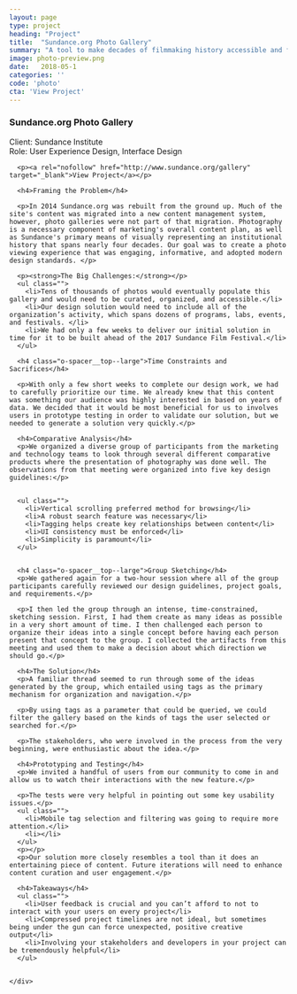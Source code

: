 ```yaml
---
layout: page
type: project
heading: "Project"
title:  "Sundance.org Photo Gallery"
summary: "A tool to make decades of filmmaking history accessible and fun."
image: photo-preview.png
date:   2018-05-1
categories: ''
code: 'photo'
cta: 'View Project'
---
```


<div class="o-wrapper">
  <div class="o-layout o-layout--center  o-spacer__bottom--huge o-spacer__top--huge">
    <div class="o-layout__item u-2/3@desktop">
      <h3>Sundance.org Photo Gallery</h3>
      <p>Client: Sundance Institute<br>
      Role: User Experience Design, Interface Design</p>

      <p><a rel="nofollow" href="http://www.sundance.org/gallery" target="_blank">View Project</a></p>

      <h4>Framing the Problem</h4>

      <p>In 2014 Sundance.org was rebuilt from the ground up. Much of the site's content was migrated into a new content management system, however, photo galleries were not part of that migration. Photography is a necessary component of marketing's overall content plan, as well as Sundance's primary means of visually representing an institutional history that spans nearly four decades. Our goal was to create a photo viewing experience that was engaging, informative, and adopted modern design standards. </p>

      <p><strong>The Big Challenges:</strong></p>
      <ul class="">
        <li>Tens of thousands of photos would eventually populate this gallery and would need to be curated, organized, and accessible.</li>
        <li>Our design solution would need to include all of the organization’s activity, which spans dozens of programs, labs, events, and festivals. </li>
        <li>We had only a few weeks to deliver our initial solution in time for it to be built ahead of the 2017 Sundance Film Festival.</li>
      </ul>

      <h4 class="o-spacer__top--large">Time Constraints and Sacrifices</h4>

      <p>With only a few short weeks to complete our design work, we had to carefully prioritize our time. We already knew that this content was something our audience was highly interested in based on years of data. We decided that it would be most beneficial for us to involves users in prototype testing in order to validate our solution, but we needed to generate a solution very quickly.</p>

      <h4>Comparative Analysis</h4>
      <p>We organized a diverse group of participants from the marketing and technology teams to look through several different comparative products where the presentation of photography was done well. The observations from that meeting were organized into five key design guidelines:</p>


      <ul class="">
        <li>Vertical scrolling preferred method for browsing</li>
        <li>A robust search feature was necessary</li>
        <li>Tagging helps create key relationships between content</li>
        <li>UI consistency must be enforced</li>
        <li>Simplicity is paramount</li>
      </ul>


      <h4 class="o-spacer__top--large">Group Sketching</h4>
      <p>We gathered again for a two-hour session where all of the group participants carefully reviewed our design guidelines, project goals, and requirements.</p>

      <p>I then led the group through an intense, time-constrained, sketching session. First, I had them create as many ideas as possible in a very short amount of time. I then challenged each person to organize their ideas into a single concept before having each person present that concept to the group. I collected the artifacts from this meeting and used them to make a decision about which direction we should go.</p>

      <h4>The Solution</h4>
      <p>A familiar thread seemed to run through some of the ideas generated by the group, which entailed using tags as the primary mechanism for organization and navigation.</p>

      <p>By using tags as a parameter that could be queried, we could filter the gallery based on the kinds of tags the user selected or searched for.</p>

      <p>The stakeholders, who were involved in the process from the very beginning, were enthusiastic about the idea.</p>

      <h4>Prototyping and Testing</h4>
      <p>We invited a handful of users from our community to come in and allow us to watch their interactions with the new feature.</p>

      <p>The tests were very helpful in pointing out some key usability issues.</p>
      <ul class="">
        <li>Mobile tag selection and filtering was going to require more attention.</li>
        <li></li>
      </ul>
      <p></p>
      <p>Our solution more closely resembles a tool than it does an entertaining piece of content. Future iterations will need to enhance content curation and user engagement.</p>

      <h4>Takeaways</h4>
      <ul class="">
        <li>User feedback is crucial and you can’t afford to not to interact with your users on every project</li>
        <li>Compressed project timelines are not ideal, but sometimes being under the gun can force unexpected, positive creative output</li>
        <li>Involving your stakeholders and developers in your project can be tremendously helpful</li>
      </ul>


    </div>

  </div>
</div>
